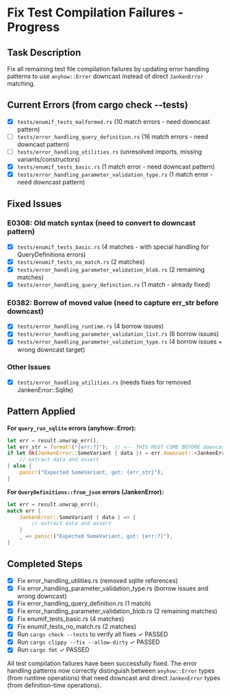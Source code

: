 # Fix Test Compilation Failures - Progress

## Task Description
Fix all remaining test file compilation failures by updating error handling patterns to use `anyhow::Error` downcast instead of direct `JankenError` matching.

## Current Errors (from cargo check --tests)
- [x] `tests/enumif_tests_malformed.rs` (10 match errors - need downcast pattern)
- [ ] `tests/error_handling_query_definition.rs` (16 match errors - need downcast pattern)
- [ ] `tests/error_handling_utilities.rs` (unresolved imports, missing variants/constructors)
- [x] `tests/enumif_tests_basic.rs` (1 match error - need downcast pattern)
- [x] `tests/error_handling_parameter_validation_type.rs` (1 match error - need downcast pattern)

## Fixed Issues

### E0308: Old match syntax (need to convert to downcast pattern)
- [x] `tests/enumif_tests_basic.rs` (4 matches - with special handling for QueryDefinitions errors)
- [x] `tests/enumif_tests_no_match.rs` (2 matches)
- [x] `tests/error_handling_parameter_validation_blob.rs` (2 remaining matches)
- [x] `tests/error_handling_query_definition.rs` (1 match - already fixed)

### E0382: Borrow of moved value (need to capture err_str before downcast)
- [x] `tests/error_handling_runtime.rs` (4 borrow issues)
- [x] `tests/error_handling_parameter_validation_list.rs` (6 borrow issues)
- [x] `tests/error_handling_parameter_validation_type.rs` (4 borrow issues + wrong downcast target)

### Other Issues
- [x] `tests/error_handling_utilities.rs` (needs fixes for removed JankenError::Sqlite)

## Pattern Applied

**For `query_run_sqlite` errors (anyhow::Error):**
```rust
let err = result.unwrap_err();
let err_str = format!("{err:?}");  // <-- THIS MUST COME BEFORE downcast()
if let Ok(JankenError::SomeVariant { data }) = err.downcast::<JankenError>() {
    // extract data and assert
} else {
    panic!("Expected SomeVariant, got: {err_str}");
}
```

**For `QueryDefinitions::from_json` errors (JankenError):**
```rust
let err = result.unwrap_err();
match err {
    JankenError::SomeVariant { data } => {
        // extract data and assert
    }
    _ => panic!("Expected SomeVariant, got: {err:?}"),
}
```

## Completed Steps
- [x] Fix error_handling_utilities.rs (removed sqlite references)
- [x] Fix error_handling_parameter_validation_type.rs (borrow issues and wrong downcast)
- [x] Fix error_handling_query_definition.rs (1 match)
- [x] Fix error_handling_parameter_validation_blob.rs (2 remaining matches)
- [x] Fix enumif_tests_basic.rs (4 matches)
- [x] Fix enumif_tests_no_match.rs (2 matches)
- [x] Run `cargo check --tests` to verify all fixes ✓ PASSED
- [x] Run `cargo clippy --fix --allow-dirty` ✓ PASSED
- [x] Run `cargo fmt` ✓ PASSED

All test compilation failures have been successfully fixed. The error handling patterns now correctly distinguish between `anyhow::Error` types (from runtime operations) that need downcast and direct `JankenError` types (from definition-time operations).

